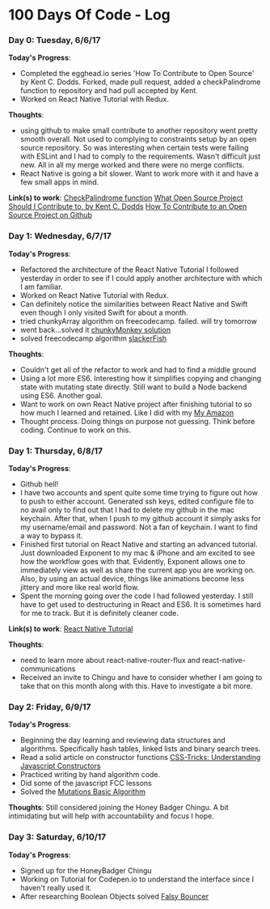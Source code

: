 # 100 Days Of Code - Log


### Day 0: Tuesday, 6/6/17

**Today's Progress**:
* Completed the egghead.io series 'How To Contribute to Open Source' by Kent C. Dodds.
Forked, made pull request, added a checkPalindrome function to repository and had pull accepted by Kent.
* Worked on React Native Tutorial with Redux.

**Thoughts**:
* using github to make small contribute to another repository went pretty smooth overall. Not used to complying to constraints setup by an open source repository. So was interesting when certain tests were failing with ESLint and I had to comply to the requirements. Wasn't difficult just new. All in all my merge worked and there were no merge conflicts.
* React Native is going a bit slower. Want to work more with it and have a few small apps in mind.

**Link(s) to work**:
[CheckPalindrome function](http://github.com/eggheadio-github/stack-overflow-copy-paste/tree/master/src)
[What Open Source Project Should I Contribute to, by Kent C. Dodds](http://medium.com/@kentcdodds/what-open-source-project-should-i-contribute-to-7d50ecfe1cb4)
[How To Contribute to an Open Source Project on Github](http://egghead.io/courses/how-to-contribute-to-an-open-source-project-on-github)

### Day 1: Wednesday, 6/7/17

**Today's Progress**:
* Refactored the architecture of the React Native Tutorial I followed yesterday in order to see if I could apply another architecture with which I am familiar.
* Worked on React Native Tutorial with Redux.
* Can definitely notice the similarities between React Native and Swift even though I only visited Swift for about a month.
* tried chunkyArray algorithm on freecodecamp. failed. will try tomorrow
* went back...solved it [chunkyMonkey solution](http://repl.it/Ib2w/1)
* solved freecodecamp algorithm [slackerFish](http://repl.it/languages/javascript)

**Thoughts**:
* Couldn't get all of the refactor to work and had to find a middle ground
* Using a lot more ES6. Interesting how it simplifies copying and changing state with mutating state directly. Still want to build a Node backend using ES6. Another goal.
* Want to work on own React Native project after finishing tutorial to so how much I learned and retained. Like I did with my [My Amazon](http://github.com/jdrichardstech/MyAmazon)
* Thought process. Doing things on purpose not guessing. Think before coding. Continue to work on this.

### Day 1: Thursday, 6/8/17
**Today's Progress**:
* Github hell!
* I have two accounts and spent quite some time trying to figure out how to push to either account. Generated ssh keys, edited configure file to no avail only to find out that I had to delete my github in the mac keychain. After that, when I push to my github account it simply asks for my username/email and password. Not a fan of keychain. I want to find a way to bypass it.
* Finished first tutorial on React Native and starting an advanced tutorial. Just downloaded Exponent to my mac & iPhone and am excited to see how the workflow goes with that. Evidently, Exponent allows one to immediately view as well as share the current app you are working on. Also, by using an actual device, things like animations become less jittery and more like real world flow.
* Spent the morning going over the code I had followed yesterday. I still have to get used to destructuring in React and ES6. It is sometimes hard for me to track. But it is definitely cleaner code.


**Link(s) to work**:
[React Native Tutorial](http://github.com/jdrichards-tech/employee-manager)

**Thoughts**:
* need to learn more about react-native-router-flux and react-native-communications
* Received an invite to Chingu and have to consider whether I am going to take that on this month along with this. Have to investigate a bit more.

### Day 2: Friday, 6/9/17

**Today's Progress**:
* Beginning the day learning and reviewing data structures and algorithms. Specifically hash tables, linked lists and binary search trees.
* Read a solid article on constructor functions [CSS-Tricks: Understanding Javascript Constructors](http://css-tricks.com/understanding-javascript-constructors/)
* Practiced writing by hand algorithm code.
* Did some of the javascript FCC lessons
* Solved the [Mutations Basic Algorithm](http://repl.it/If4s/0)

**Thoughts**:
Still considered joining the Honey Badger Chingu. A bit intimidating but will help with accountability and focus I hope.

### Day 3: Saturday, 6/10/17

**Today's Progress**:
* Signed up for the HoneyBadger Chingu
* Working on Tutorial for Codepen.io to understand the interface since I haven't really used it.
* After researching Boolean Objects solved [Falsy Bouncer](http://www.freecodecamp.com/challenges/falsy-bouncer)
